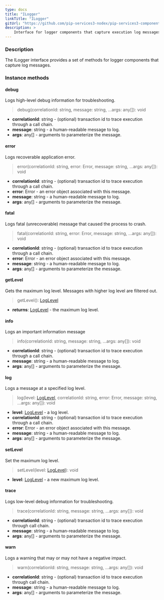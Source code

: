 ```yaml
---
type: docs
title: "ILogger"
linkTitle: "ILogger"
gitUrl: "https://github.com/pip-services3-nodex/pip-services3-components-nodex"
description: >
    Interface for logger components that capture execution log messages.
---
```


### Description

The ILogger interface provides a set of methods for logger components that capture log messages.


### Instance methods

#### debug
Logs high-level debug information for troubleshooting.

> debug(correlationId: string, message: string, ...args: any[]): void

- **correlationId**: string - (optional) transaction id to trace execution through a call chain.
- **message**: string - a human-readable message to log.
- **args**: any[] - arguments to parameterize the message.



#### error
Logs recoverable application error.

> error(correlationId: string, error: Error, message: string, ...args: any[]): void

- **correlationId**: string - (optional) transaction id to trace execution through a call chain.
- **error**: Error - an error object associated with this message.
- **message**: string - a human-readable message to log.
- **args**: any[] - arguments to parameterize the message.


#### fatal
Logs fatal (unrecoverable) message that caused the process to crash.

> fatal(correlationId: string, error: Error, message: string, ...args: any[]): void

- **correlationId**: string - (optional) transaction id to trace execution through a call chain.
- **error**: Error - an error object associated with this message.
- **message**: string - a human-readable message to log.
- **args**: any[] - arguments to parameterize the message.



#### getLevel
Gets the maximum log level. Messages with higher log level are filtered out.

> getLevel(): [LogLevel](../log_level)

- **returns**: [LogLevel](../log_level) -  the maximum log level.


#### info
Logs an important information message

> info(correlationId: string, message: string, ...args: any[]): void

- **correlationId**: string - (optional) transaction id to trace execution through a call chain.
- **message**: string - a human-readable message to log.
- **args**: any[] - arguments to parameterize the message.



#### log
Logs a message at a specified log level.

> log(level: [LogLevel](../log_level), correlationId: string, error: Error, message: string, ...args: any[]): void

- **level**: [LogLevel](../log_level) - a log level.
- **correlationId**: string - (optional) transaction id to trace execution through a call chain.
- **error**: Error - an error object associated with this message.
- **message**: string - a human-readable message to log.
- **args**: any[] - arguments to parameterize the message.



#### setLevel
Set the maximum log level.

> setLevel(level: [LogLevel](../log_level)): void

- **level**: [LogLevel](../log_level) - a new maximum log level.


#### trace
Logs low-level debug information for troubleshooting.

> trace(correlationId: string, message: string, ...args: any[]): void

- **correlationId**: string - (optional) transaction id to trace execution through call chain.
- **message**: string - a human-readable message to log.
- **args**: any[] - arguments to parameterize the message.


#### warn
Logs a warning that may or may not have a negative impact.

> warn(correlationId: string, message: string, ...args: any[]): void

- **correlationId**: string - (optional) transaction id to trace execution through call chain.
- **message**: string - a human-readable message to log.
- **args**: any[] - arguments to parameterize the message.

